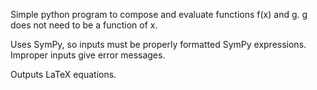 Simple python program to compose and evaluate
functions f(x) and g. g does not need to be a
function of x.

Uses SymPy, so inputs must be properly formatted 
SymPy expressions. Improper inputs give
error messages.

Outputs LaTeX equations.
